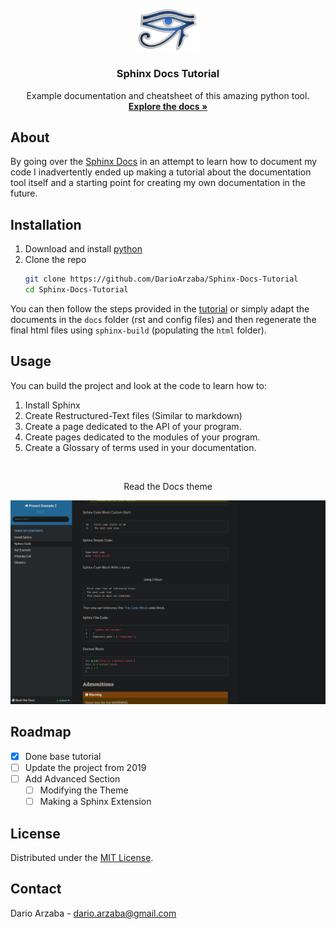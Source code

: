 <br />
<div align="center">
	<a href="Repo Link">
		<img src="sphinxLogo.png" alt="Logo" width="100">
	</a>
	<h3 align="center">Sphinx Docs Tutorial</h3>
	<p align="center">
    	Example documentation and cheatsheet of this amazing python tool.
    	<br />
    	<a href="https://github.com/othneildrew/Best-README-Template"><strong>Explore the docs »</strong></a>
    	<br />
  	</p>
</div>


## About

By going over the [Sphinx Docs](https://www.sphinx-doc.org/en/master/) in an attempt to learn how to document my code I inadvertently ended up making a tutorial about the documentation tool itself and a starting point for creating my own documentation in the future.

## Installation

1. Download and install [python](https://www.python.org/downloads/)
2. Clone the repo
	```sh
	git clone https://github.com/DarioArzaba/Sphinx-Docs-Tutorial
	cd Sphinx-Docs-Tutorial
	```

You can then follow the steps provided in the [tutorial](https://sphinx-docs-tutorial.readthedocs.io/en/latest/install.html) or simply adapt the documents in the `docs` folder (rst and config files) and then regenerate the final html files using `sphinx-build` (populating the `html` folder).

## Usage

You can build the project and look at the code to learn how to:

1. Install Sphinx
2. Create Restructured-Text files (Similar to markdown)
3. Create a page dedicated to the API of your program.
1. Create pages dedicated to the modules of your program.
1. Create a Glossary of terms used in your documentation.

</br>
<div align="center"> <p> Read the Docs theme </p> </div>
<img src="Sphinx1.png">

## Roadmap

- [x] Done base tutorial
- [ ] Update the project from 2019
- [ ] Add Advanced Section
    - [ ] Modifying the Theme
    - [ ] Making a Sphinx Extension

## License

Distributed under the [MIT License](https://mit-license.org/).

## Contact

Dario Arzaba - dario.arzaba@gmail.com